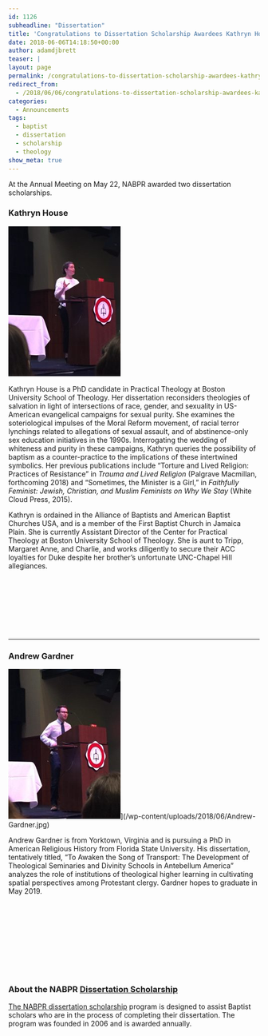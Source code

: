 ```yaml
---
id: 1126
subheadline: "Dissertation"
title: 'Congratulations to Dissertation Scholarship Awardees Kathryn House &#038; Andrew Gardner'
date: 2018-06-06T14:18:50+00:00
author: adamdjbrett
teaser: |
layout: page
permalink: /congratulations-to-dissertation-scholarship-awardees-kathryn-house-andrew-gardner/
redirect_from:
  - /2018/06/06/congratulations-to-dissertation-scholarship-awardees-kathryn-house-andrew-gardner/
categories:
  - Announcements
tags:
  - baptist
  - dissertation
  - scholarship
  - theology
show_meta: true  
---
```

At the Annual Meeting on May 22, NABPR awarded two dissertation scholarships.

### Kathryn House

[![Kathryn House, Portrait](/wp-content/uploads/2018/06/Kathryn-House-225x300.jpg)](/wp-content/uploads/2018/06/Kathryn-House.jpg)

Kathryn House is a PhD candidate in Practical Theology at Boston University School of Theology. Her dissertation reconsiders theologies of salvation in light of intersections of race, gender, and sexuality in US-American evangelical campaigns for sexual purity. She examines the soteriological impulses of the Moral Reform movement, of racial terror lynchings related to allegations of sexual assault, and of abstinence-only sex education initiatives in the 1990s. Interrogating the wedding of whiteness and purity in these campaigns, Kathryn queries the possibility of baptism as a counter-practice to the implications of these intertwined symbolics. Her previous publications include “Torture and Lived Religion: Practices of Resistance” in _Trauma and Lived Religion_ (Palgrave Macmillan, forthcoming 2018) and &#8220;Sometimes, the Minister is a Girl,&#8221; in _Faithfully Feminist: Jewish, Christian, and Muslim Feminists on Why We Stay_ (White Cloud Press, 2015).

Kathryn is ordained in the Alliance of Baptists and American Baptist Churches USA, and is a member of the First Baptist Church in Jamaica Plain. She is currently Assistant Director of the Center for Practical Theology at Boston University School of Theology. She is aunt to Tripp, Margaret Anne, and Charlie, and works diligently to secure their ACC loyalties for Duke despite her brother&#8217;s unfortunate UNC-Chapel Hill allegiances.

&nbsp;

&nbsp;

&nbsp;

&nbsp;

***

### Andrew Gardner

![Andrew Gardner, Portrait](/wp-content/uploads/2018/06/Andrew-Gardner-225x300.jpg)](/wp-content/uploads/2018/06/Andrew-Gardner.jpg)

Andrew Gardner is from Yorktown, Virginia and is pursuing a PhD in American Religious History from Florida State University. His dissertation, tentatively titled, &#8220;To Awaken the Song of Transport: The Development of Theological Seminaries and Divinity Schools in Antebellum America&#8221; analyzes the role of institutions of theological higher learning in cultivating spatial perspectives among Protestant clergy. Gardner hopes to graduate in May 2019.

&nbsp;

&nbsp;

&nbsp;

&nbsp;

&nbsp;

### About the NABPR [Dissertation Scholarship](/dissertation/)

[The NABPR dissertation scholarship](/dissertation/) program is designed to assist Baptist scholars who are in the process of completing their dissertation. The program was founded in 2006 and is awarded annually.

